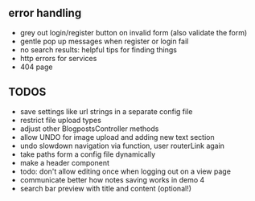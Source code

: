 ## error handling
- grey out login/register button on invalid form (also validate the form)
- gentle pop up messages when register or login fail
- no search results: helpful tips for finding things
- http errors for services
- 404 page

## TODOS
- save settings like url strings in a separate config file
- restrict file upload types
- adjust other BlogpostsController methods
- allow UNDO for image upload and adding new text section
- undo slowdown navigation via function, user routerLink again
- take paths form a config file dynamically
- make a header component
- todo: don't allow editing once when logging out on a view page
- communicate better how notes saving works in demo 4
- search bar preview with title and content (optional!)